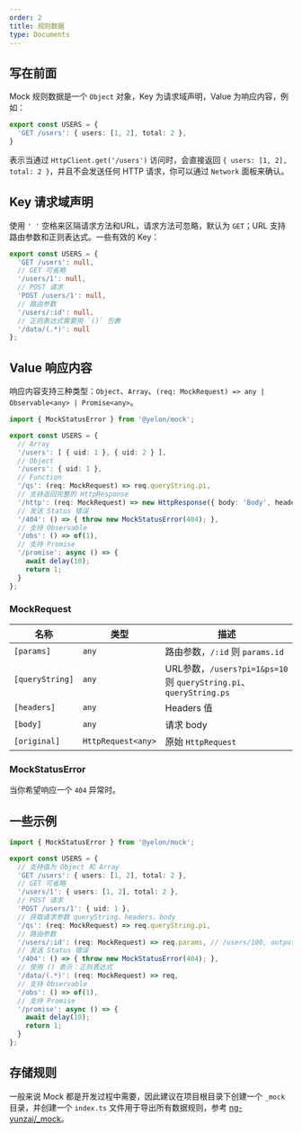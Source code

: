 ```yaml
---
order: 2
title: 规则数据
type: Documents
---
```


## 写在前面

Mock 规则数据是一个 `Object` 对象，Key 为请求域声明，Value 为响应内容，例如：

```ts
export const USERS = {
  'GET /users': { users: [1, 2], total: 2 },
}
```

表示当通过 `HttpClient.get('/users')` 访问时，会直接返回 `{ users: [1, 2], total: 2 }`，并且不会发送任何 HTTP 请求，你可以通过 `Network` 面板来确认。

## Key 请求域声明

使用 `' '` 空格来区隔请求方法和URL，请求方法可忽略，默认为 `GET`；URL 支持路由参数和正则表达式。一些有效的 Key：

```ts
export const USERS = {
  'GET /users': null,
  // GET 可省略
  '/users/1': null,
  // POST 请求
  'POST /users/1': null,
  // 路由参数
  '/users/:id': null,
  // 正则表达式需要用 `()` 包裹
  '/data/(.*)': null
};
```

## Value 响应内容

响应内容支持三种类型：`Object`、`Array`、`(req: MockRequest) => any | Observable<any> | Promise<any>`。

```ts
import { MockStatusError } from '@yelon/mock';

export const USERS = {
  // Array
  '/users': [ { uid: 1 }, { uid: 2 } ],
  // Object
  '/users': { uid: 1 },
  // Function
  '/qs': (req: MockRequest) => req.queryString.pi,
  // 支持返回完整的 HttpResponse
  '/http': (req: MockRequest) => new HttpResponse({ body: 'Body', headers: new HttpHeaders({ 'access_token': '1' }) }),
  // 发送 Status 错误
  '/404': () => { throw new MockStatusError(404); },
  // 支持 Observable
  '/obs': () => of(1),
  // 支持 Promise
  '/promise': async () => {
    await delay(10);
    return 1;
  }
};
```

### MockRequest

名称        | 类型               | 描述
------------|--------------------|------------------------------------------------------------------
`[params]`      | `any`              | 路由参数，`/:id` 则 `params.id`
`[queryString]` | `any`              | URL参数，`/users?pi=1&ps=10` 则 `queryString.pi`、`queryString.ps`
`[headers]`     | `any`              | Headers 值
`[body]`        | `any`              | 请求 body
`[original]`    | `HttpRequest<any>` | 原始 `HttpRequest`

### MockStatusError

当你希望响应一个 `404` 异常时。

## 一些示例

```ts
import { MockStatusError } from '@yelon/mock';

export const USERS = {
  // 支持值为 Object 和 Array
  'GET /users': { users: [1, 2], total: 2 },
  // GET 可省略
  '/users/1': { users: [1, 2], total: 2 },
  // POST 请求
  'POST /users/1': { uid: 1 },
  // 获取请求参数 queryString、headers、body
  '/qs': (req: MockRequest) => req.queryString.pi,
  // 路由参数
  '/users/:id': (req: MockRequest) => req.params, // /users/100, output: { id: 100 }
  // 发送 Status 错误
  '/404': () => { throw new MockStatusError(404); },
  // 使用 () 表示：正则表达式
  '/data/(.*)': (req: MockRequest) => req,
  // 支持 Observable
  '/obs': () => of(1),
  // 支持 Promise
  '/promise': async () => {
    await delay(10);
    return 1;
  }
};
```

## 存储规则

一般来说 Mock 都是开发过程中需要，因此建议在项目根目录下创建一个 `_mock` 目录，并创建一个 `index.ts` 文件用于导出所有数据规则，参考 [ng-yunzai/_mock](https://github.com/hbyunzai/ng-yunzai/tree/master/_mock)。

